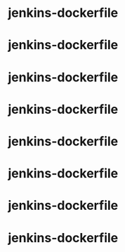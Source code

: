 # jenkins-dockerfile
# jenkins-dockerfile
# jenkins-dockerfile
# jenkins-dockerfile
# jenkins-dockerfile
# jenkins-dockerfile
# jenkins-dockerfile
# jenkins-dockerfile
